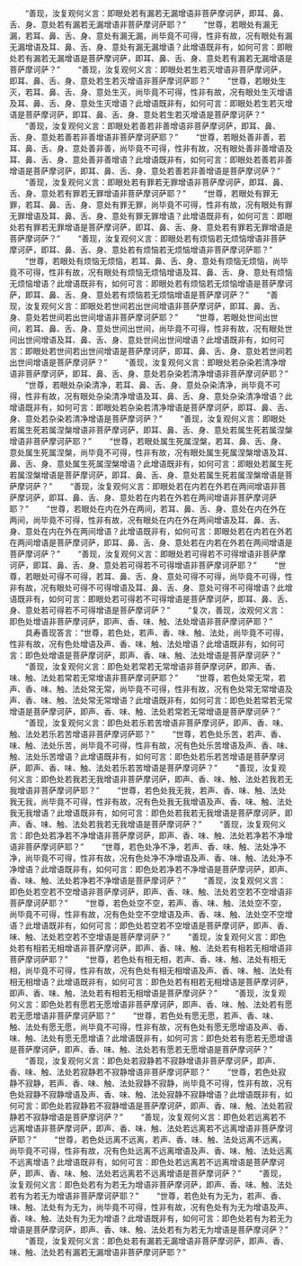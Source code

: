 <!-- { "loadSidebar": true } -->
　　“善现，汝复观何义言：即眼处若有漏若无漏增语非菩萨摩诃萨，即耳、鼻、舌、身、意处若有漏若无漏增语非菩萨摩诃萨耶？”
　　“世尊，若眼处有漏无漏，若耳、鼻、舌、身、意处有漏无漏，尚毕竟不可得，性非有故，况有眼处有漏无漏增语及耳、鼻、舌、身、意处有漏无漏增语？此增语既非有，如何可言：即眼处若有漏若无漏增语是菩萨摩诃萨，即耳、鼻、舌、身、意处若有漏若无漏增语是菩萨摩诃萨？”
　　“善现，汝复观何义言：即眼处若生若灭增语非菩萨摩诃萨，即耳、鼻、舌、身、意处若生若灭增语非菩萨摩诃萨耶？”
　　“世尊，若眼处生灭，若耳、鼻、舌、身、意处生灭，尚毕竟不可得，性非有故，况有眼处生灭增语及耳、鼻、舌、身、意处生灭增语？此增语既非有，如何可言：即眼处若生若灭增语是菩萨摩诃萨，即耳、鼻、舌、身、意处若生若灭增语是菩萨摩诃萨？”
　　“善现，汝复观何义言：即眼处若善若非善增语非菩萨摩诃萨，即耳、鼻、舌、身、意处若善若非善增语非菩萨摩诃萨耶？”
　　“世尊，若眼处善非善，若耳、鼻、舌、身、意处善非善，尚毕竟不可得，性非有故，况有眼处善非善增语及耳、鼻、舌、身、意处善非善增语？此增语既非有，如何可言：即眼处若善若非善增语是菩萨摩诃萨，即耳、鼻、舌、身、意处若善若非善增语是菩萨摩诃萨？”
　　“善现，汝复观何义言：即眼处若有罪若无罪增语非菩萨摩诃萨，即耳、鼻、舌、身、意处若有罪若无罪增语非菩萨摩诃萨耶？”
　　“世尊，若眼处有罪无罪，若耳、鼻、舌、身、意处有罪无罪，尚毕竟不可得，性非有故，况有眼处有罪无罪增语及耳、鼻、舌、身、意处有罪无罪增语？此增语既非有，如何可言：即眼处若有罪若无罪增语是菩萨摩诃萨，即耳、鼻、舌、身、意处若有罪若无罪增语是菩萨摩诃萨？”
　　“善现，汝复观何义言：即眼处若有烦恼若无烦恼增语非菩萨摩诃萨，即耳、鼻、舌、身、意处若有烦恼若无烦恼增语非菩萨摩诃萨耶？”
　　“世尊，若眼处有烦恼无烦恼，若耳、鼻、舌、身、意处有烦恼无烦恼，尚毕竟不可得，性非有故，况有眼处有烦恼无烦恼增语及耳、鼻、舌、身、意处有烦恼无烦恼增语？此增语既非有，如何可言：即眼处若有烦恼若无烦恼增语是菩萨摩诃萨，即耳、鼻、舌、身、意处若有烦恼若无烦恼增语是菩萨摩诃萨？”
　　“善现，汝复观何义言：即眼处若世间若出世间增语非菩萨摩诃萨，即耳、鼻、舌、身、意处若世间若出世间增语非菩萨摩诃萨耶？”
　　“世尊，若眼处世间出世间，若耳、鼻、舌、身、意处世间出世间，尚毕竟不可得，性非有故，况有眼处世间出世间增语及耳、鼻、舌、身、意处世间出世间增语？此增语既非有，如何可言：即眼处若世间若出世间增语是菩萨摩诃萨，即耳、鼻、舌、身、意处若世间若出世间增语是菩萨摩诃萨？”
　　“善现，汝复观何义言：即眼处若杂染若清净增语非菩萨摩诃萨，即耳、鼻、舌、身、意处若杂染若清净增语非菩萨摩诃萨耶？”
　　“世尊，若眼处杂染清净，若耳、鼻、舌、身、意处杂染清净，尚毕竟不可得，性非有故，况有眼处杂染清净增语及耳、鼻、舌、身、意处杂染清净增语？此增语既非有，如何可言：即眼处若杂染若清净增语是菩萨摩诃萨，即耳、鼻、舌、身、意处若杂染若清净增语是菩萨摩诃萨？”
　　“善现，汝复观何义言：即眼处若属生死若属涅槃增语非菩萨摩诃萨，即耳、鼻、舌、身、意处若属生死若属涅槃增语非菩萨摩诃萨耶？”
　　“世尊，若眼处属生死属涅槃，若耳、鼻、舌、身、意处属生死属涅槃，尚毕竟不可得，性非有故，况有眼处属生死属涅槃增语及耳、鼻、舌、身、意处属生死属涅槃增语？此增语既非有，如何可言：即眼处若属生死若属涅槃增语是菩萨摩诃萨，即耳、鼻、舌、身、意处若属生死若属涅槃增语是菩萨摩诃萨？”
　　“善现，汝复观何义言：即眼处若在内若在外若在两间增语非菩萨摩诃萨，即耳、鼻、舌、身、意处若在内若在外若在两间增语非菩萨摩诃萨耶？”
　　“世尊，若眼处在内在外在两间，若耳、鼻、舌、身、意处在内在外在两间，尚毕竟不可得，性非有故，况有眼处在内在外在两间增语及耳、鼻、舌、身、意处在内在外在两间增语？此增语既非有，如何可言：即眼处若在内若在外若在两间增语是菩萨摩诃萨，即耳、鼻、舌、身、意处若在内若在外若在两间增语是菩萨摩诃萨？”
　　“善现，汝复观何义言：即眼处若可得若不可得增语非菩萨摩诃萨，即耳、鼻、舌、身、意处若可得若不可得增语非菩萨摩诃萨耶？”
　　“世尊，若眼处可得不可得，若耳、鼻、舌、身、意处可得不可得，尚毕竟不可得，性非有故，况有眼处可得不可得增语及耳、鼻、舌、身、意处可得不可得增语？此增语既非有，如何可言：即眼处若可得若不可得增语是菩萨摩诃萨，即耳、鼻、舌、身、意处若可得若不可得增语是菩萨摩诃萨？”
　　“复次，善现，汝观何义言：即色处增语非菩萨摩诃萨，即声、香、味、触、法处增语非菩萨摩诃萨耶？”
　　具寿善现答言：“世尊，若色处，若声、香、味、触、法处，尚毕竟不可得，性非有故，况有色处增语及声、香、味、触、法处增语？此增语既非有，如何可言：即色处增语是菩萨摩诃萨，即声、香、味、触、法处增语是菩萨摩诃萨？”
　　“善现，汝复观何义言：即色处若常若无常增语非菩萨摩诃萨，即声、香、味、触、法处若常若无常增语非菩萨摩诃萨耶？”
　　“世尊，若色处常无常，若声、香、味、触、法处常无常，尚毕竟不可得，性非有故，况有色处常无常增语及声、香、味、触、法处常无常增语？此增语既非有，如何可言：即色处若常若无常增语是菩萨摩诃萨，即声、香、味、触、法处若常若无常增语是菩萨摩诃萨？”
　　“善现，汝复观何义言：即色处若乐若苦增语非菩萨摩诃萨，即声、香、味、触、法处若乐若苦增语非菩萨摩诃萨耶？”
　　“世尊，若色处乐苦，若声、香、味、触、法处乐苦，尚毕竟不可得，性非有故，况有色处乐苦增语及声、香、味、触、法处乐苦增语？此增语既非有，如何可言：即色处若乐若苦增语是菩萨摩诃萨，即声、香、味、触、法处若乐若苦增语是菩萨摩诃萨？”
　　“善现，汝复观何义言：即色处若我若无我增语非菩萨摩诃萨，即声、香、味、触、法处若我若无我增语非菩萨摩诃萨耶？”
　　“世尊，若色处我无我，若声、香、味、触、法处我无我，尚毕竟不可得，性非有故，况有色处我无我增语及声、香、味、触、法处我无我增语？此增语既非有，如何可言：即色处若我若无我增语是菩萨摩诃萨，即声、香、味、触、法处若我若无我增语是菩萨摩诃萨？”
　　“善现，汝复观何义言：即色处若净若不净增语非菩萨摩诃萨，即声、香、味、触、法处若净若不净增语非菩萨摩诃萨耶？”
　　“世尊，若色处净不净，若声、香、味、触、法处净不净，尚毕竟不可得，性非有故，况有色处净不净增语及声、香、味、触、法处净不净增语？此增语既非有，如何可言：即色处若净若不净增语是菩萨摩诃萨，即声、香、味、触、法处若净若不净增语是菩萨摩诃萨？”
　　“善现，汝复观何义言：即色处若空若不空增语非菩萨摩诃萨，即声、香、味、触、法处若空若不空增语非菩萨摩诃萨耶？”
　　“世尊，若色处空不空，若声、香、味、触、法处空不空，尚毕竟不可得，性非有故，况有色处空不空增语及声、香、味、触、法处空不空增语？此增语既非有，如何可言：即色处若空若不空增语是菩萨摩诃萨，即声、香、味、触、法处若空若不空增语是菩萨摩诃萨？”
　　“善现，汝复观何义言：即色处若有相若无相增语非菩萨摩诃萨，即声、香、味、触、法处若有相若无相增语非菩萨摩诃萨耶？”
　　“世尊，若色处有相无相，若声、香、味、触、法处有相无相，尚毕竟不可得，性非有故，况有色处有相无相增语及声、香、味、触、法处有相无相增语？此增语既非有，如何可言：即色处若有相若无相增语是菩萨摩诃萨，即声、香、味、触、法处若有相若无相增语是菩萨摩诃萨？”
　　“善现，汝复观何义言：即色处若有愿若无愿增语非菩萨摩诃萨，即声、香、味、触、法处若有愿若无愿增语非菩萨摩诃萨耶？”
　　“世尊，若色处有愿无愿，若声、香、味、触、法处有愿无愿，尚毕竟不可得，性非有故，况有色处有愿无愿增语及声、香、味、触、法处有愿无愿增语？此增语既非有，如何可言：即色处若有愿若无愿增语是菩萨摩诃萨，即声、香、味、触、法处若有愿若无愿增语是菩萨摩诃萨？”
　　“善现，汝复观何义言：即色处若寂静若不寂静增语非菩萨摩诃萨，即声、香、味、触、法处若寂静若不寂静增语非菩萨摩诃萨耶？”
　　“世尊，若色处寂静不寂静，若声、香、味、触、法处寂静不寂静，尚毕竟不可得，性非有故，况有色处寂静不寂静增语及声、香、味、触、法处寂静不寂静增语？此增语既非有，如何可言：即色处若寂静若不寂静增语是菩萨摩诃萨，即声、香、味、触、法处若寂静若不寂静增语是菩萨摩诃萨？”
　　“善现，汝复观何义言：即色处若远离若不远离增语非菩萨摩诃萨，即声、香、味、触、法处若远离若不远离增语非菩萨摩诃萨耶？”
　　“世尊，若色处远离不远离，若声、香、味、触、法处远离不远离，尚毕竟不可得，性非有故，况有色处远离不远离增语及声、香、味、触、法处远离不远离增语？此增语既非有，如何可言：即色处若远离若不远离增语是菩萨摩诃萨，即声、香、味、触、法处若远离若不远离增语是菩萨摩诃萨？”
　　“善现，汝复观何义言：即色处若有为若无为增语非菩萨摩诃萨，即声、香、味、触、法处若有为若无为增语非菩萨摩诃萨耶？”
　　“世尊，若色处有为无为，若声、香、味、触、法处有为无为，尚毕竟不可得，性非有故，况有色处有为无为增语及声、香、味、触、法处有为无为增语？此增语既非有，如何可言：即色处若有为若无为增语是菩萨摩诃萨，即声、香、味、触、法处若有为若无为增语是菩萨摩诃萨？”
　　“善现，汝复观何义言：即色处若有漏若无漏增语非菩萨摩诃萨，即声、香、味、触、法处若有漏若无漏增语非菩萨摩诃萨耶？”
